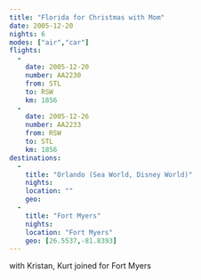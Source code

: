 ```yaml
---
title: "Florida for Christmas with Mom"
date: 2005-12-20
nights: 6
modes: ["air","car"]
flights:
  -
    date: 2005-12-20
    number: AA2230
    from: STL
    to: RSW
    km: 1856
  -
    date: 2005-12-26
    number: AA2233
    from: RSW
    to: STL
    km: 1856
destinations:
  -
    title: "Orlando (Sea World, Disney World)"
    nights:
    location: ""
    geo:
  -
    title: "Fort Myers"
    nights:
    location: "Fort Myers"
    geo: [26.5537,-81.8393]
---
```


with Kristan, Kurt joined for Fort Myers
